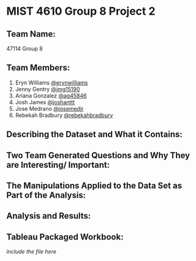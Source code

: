 # MIST 4610 Group 8 Project 2


## Team Name:
47114 Group 8

## Team Members:
1. Eryn Williams [@erynwilliams]()
3. Jenny Gentry [@jmg15190]()
4. Ariana Gonzalez [@ag45846]()
5. Josh James [@joshanttt]()
6. Jose Medrano [@josemedjr]()
7. Rebekah Bradbury [@rebekahbradbury]()


## Describing the Dataset and What it Contains:

## Two Team Generated Questions and Why They are Interesting/ Important:

## The Manipulations Applied to the Data Set as Part of the Analysis:

## Analysis and Results:

## Tableau Packaged Workbook:
*include the file here*
